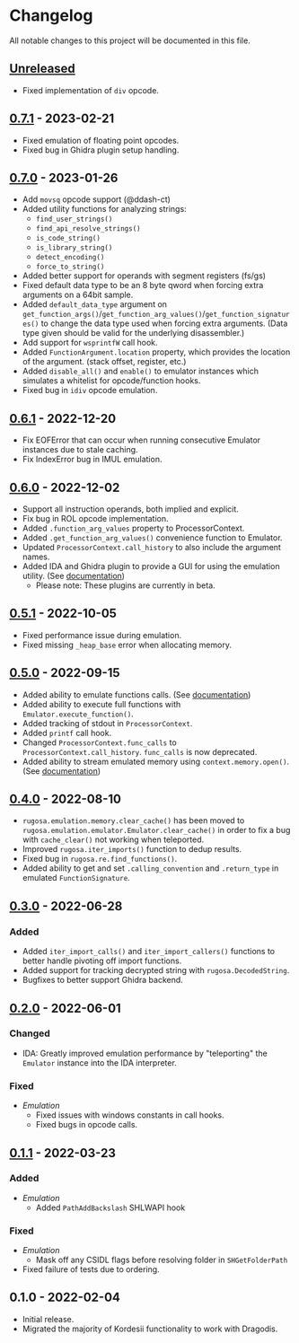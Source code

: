 # Changelog
All notable changes to this project will be documented in this file.


## [Unreleased]
- Fixed implementation of `div` opcode.


## [0.7.1] - 2023-02-21
- Fixed emulation of floating point opcodes.
- Fixed bug in Ghidra plugin setup handling.


## [0.7.0] - 2023-01-26
- Add `movsq` opcode support (@ddash-ct)
- Added utility functions for analyzing strings:
  - `find_user_strings()`
  - `find_api_resolve_strings()`
  - `is_code_string()`
  - `is_library_string()`
  - `detect_encoding()`
  - `force_to_string()`
- Added better support for operands with segment registers (fs/gs)
- Fixed default data type to be an 8 byte qword when forcing extra arguments on a 64bit sample.
- Added `default_data_type` argument on `get_function_args()`/`get_function_arg_values()`/`get_function_signatures()` to change the data type used when forcing extra arguments. (Data type given should be valid for the underlying disassembler.)
- Add support for `wsprintfW` call hook.
- Added `FunctionArgument.location` property, which provides the location of the argument. (stack offset, register, etc.)
- Added `disable_all()` and `enable()` to emulator instances which simulates a whitelist for opcode/function hooks.
- Fixed bug in `idiv` opcode emulation.


## [0.6.1] - 2022-12-20
- Fix EOFError that can occur when running consecutive Emulator instances due to stale caching.
- Fix IndexError bug in IMUL emulation.


## [0.6.0] - 2022-12-02
- Support all instruction operands, both implied and explicit.
- Fix bug in ROL opcode implementation.
- Added `.function_arg_values` property to ProcessorContext.
- Added `.get_function_arg_values()` convenience function to Emulator.
- Updated `ProcessorContext.call_history` to also include the argument names.
- Added IDA and Ghidra plugin to provide a GUI for using the emulation utility. (See [documentation](./docs/EmulatorPlugin.md))
  - Please note: These plugins are currently in beta.


## [0.5.1] - 2022-10-05
- Fixed performance issue during emulation.
- Fixed missing `_heap_base` error when allocating memory.


## [0.5.0] - 2022-09-15
- Added ability to emulate functions calls. (See [documentation](./docs/CPUEmulation.md#emulating-function-calls))
- Added ability to execute full functions with `Emulator.execute_function()`.
- Added tracking of stdout in `ProcessorContext`.
- Added `printf` call hook.
- Changed `ProcessorContext.func_calls` to `ProcessorContext.call_history`. `func_calls` is now deprecated.
- Added ability to stream emulated memory using `context.memory.open()`. (See [documentation](./docs/CPUEmulation.md#memory-streaming))


## [0.4.0] - 2022-08-10

- `rugosa.emulation.memory.clear_cache()` has been moved to `rugosa.emulation.emulator.Emulator.clear_cache()` in
  order to fix a bug with `cache_clear()` not working when teleported.
- Improved `rugosa.iter_imports()` function to dedup results.
- Fixed bug in `rugosa.re.find_functions()`.
- Added ability to get and set `.calling_convention` and `.return_type` in emulated `FunctionSignature`.


## [0.3.0] - 2022-06-28

### Added
- Added `iter_import_calls()` and `iter_import_callers()` functions to better handle pivoting off import functions.
- Added support for tracking decrypted string with `rugosa.DecodedString`.
- Bugfixes to better support Ghidra backend.


## [0.2.0] - 2022-06-01

### Changed
- IDA: Greatly improved emulation performance by "teleporting" the `Emulator` instance into the IDA interpreter.

### Fixed
- *Emulation*
  - Fixed issues with windows constants in call hooks.
  - Fixed bugs in opcode calls.


## [0.1.1] - 2022-03-23

### Added
- *Emulation*
    - Added `PathAddBackslash` SHLWAPI hook

### Fixed
- *Emulation*
  - Mask off any CSIDL flags before resolving folder in `SHGetFolderPath`
- Fixed failure of tests due to ordering.


## 0.1.0 - 2022-02-04
- Initial release.
- Migrated the majority of Kordesii functionality to work with Dragodis.


[Unreleased]: https://github.com/dod-cyber-crime-center/rugosa/compare/0.7.1...HEAD
[0.7.1]: https://github.com/dod-cyber-crime-center/rugosa/compare/0.7.0...0.7.1
[0.7.0]: https://github.com/dod-cyber-crime-center/rugosa/compare/0.6.1...0.7.0
[0.6.1]: https://github.com/dod-cyber-crime-center/rugosa/compare/0.6.0...0.6.1
[0.6.0]: https://github.com/dod-cyber-crime-center/rugosa/compare/0.5.1...0.6.0
[0.5.1]: https://github.com/dod-cyber-crime-center/rugosa/compare/0.5.0...0.5.1
[0.5.0]: https://github.com/dod-cyber-crime-center/rugosa/compare/0.4.0...0.5.0
[0.4.0]: https://github.com/dod-cyber-crime-center/rugosa/compare/0.3.0...0.4.0
[0.3.0]: https://github.com/dod-cyber-crime-center/rugosa/compare/0.2.0...0.3.0
[0.2.0]: https://github.com/dod-cyber-crime-center/rugosa/compare/0.1.1...0.2.0
[0.1.1]: https://github.com/dod-cyber-crime-center/rugosa/compare/0.1.0...0.1.1
